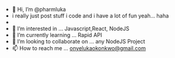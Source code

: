 - 👋 Hi, I’m @pharmluka
- i really just post stuff i code and i have a lot of fun yeah... haha
-
- 👀 I’m interested in ... Javascript,React, NodeJS
- 🌱 I’m currently learning ... Rapid API
- 💞️ I’m looking to collaborate on ... any NodeJS Project
- 📫 How to reach me ... onyelukaokonkwo@gmail.com

<!---
pharmluka/pharmluka is a ✨ special ✨ repository because its `README.md` (this file) appears on your GitHub profile.
You can click the Preview link to take a look at your changes.
--->
